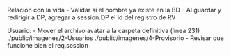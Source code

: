 Relación con la vida
	- Validar si el nombre ya existe en la BD
	- Al guardar y redirigir a DP, agregar a session.DP el id del registro de RV

Usuario:
	- Mover el archivo avatar a la carpeta definitiva (línea 231)
		./public/imagenes/2-Usuarios
		./public/imagenes/4-Provisorio
	- Revisar que funcione bien el req.session
